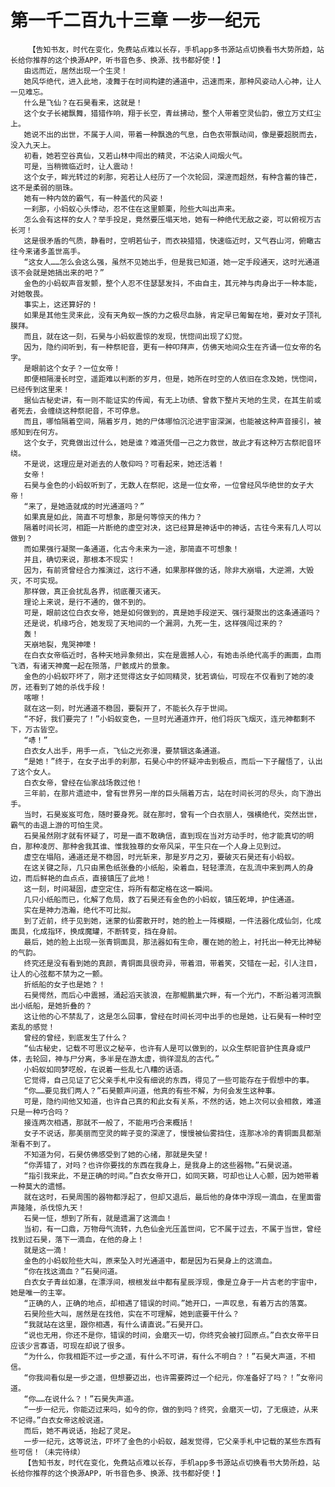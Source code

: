 # 第一千二百九十三章 一步一纪元
        【告知书友，时代在变化，免费站点难以长存，手机app多书源站点切换看书大势所趋，站长给你推荐的这个换源APP，听书音色多、换源、找书都好使！】
       由远而近，居然出现一个生灵！
       她风华绝代，进入此地，凌舞于在时间构建的通道中，迅速而来，那种风姿动人心神，让人一见难忘。
       什么是飞仙？在石昊看来，这就是！
       这个女子长裙飘舞，猎猎作响，翔于长空，青丝拂动，整个人带着空灵仙韵，傲立万丈红尘上。
       她说不出的出世，不属于人间，带着一种飘逸的气息，白色衣带飘动间，像是要超脱而去，没入九天上。
       初看，她若空谷真仙，又若山林中闯出的精灵，不沾染人间烟火气。
       可是，当稍微临近时，让人震动！
       这个女子，眸光转过的刹那，宛若让人经历了一个次轮回，深邃而超然，有种含蓄的锋芒，这不是柔弱的丽珠。
       她有一种内敛的霸气，有一种盖代的风姿！
       一刹那，小蚂蚁心头悸动，忍不住在这里颤栗，险些大叫出声来。
       怎么会有这样的女人？举手投足，竟然要压塌天地，她有一种绝代无敌之姿，可以俯视万古长河！
       这是很矛盾的气质，静看时，空明若仙子，而衣袂猎猎，快速临近时，又气吞山河，俯瞰古往今来诸多盖世高手。
       “这女人……怎么会这么强，虽然不见她出手，但是我已知道，她一定手段通天，这时光通道该不会就是她搞出来的吧？”
       金色的小蚂蚁声音发颤，整个人忍不住瑟瑟发抖，不由自主，其元神与肉身出于一种本能，对她敬畏。
       事实上，这还算好的！
       如果是其他生灵来此，没有天角蚁一族的力之极尽血脉，肯定早已匍匐在地，要对女子顶礼膜拜。
       而且，就在这一刻，石昊与小蚂蚁震惊的发现，恍惚间出现了幻觉。
       因为，隐约间听到，有一种祭祀音，更有一种叩拜声，仿佛天地间众生在齐诵一位女帝的名字。
       是眼前这个女子？一位女帝！
       即便相隔漫长时空，遥距难以判断的岁月，但是，她所在时空的人依旧在念及她，恍惚间，已经传到这里来！
       据仙古秘史讲，有一则不能证实的传闻，有无上功绩、曾救下整片天地的生灵，在其生前或者死去，会缠绕这种祭祀音，不可停息。
       而且，哪怕隔着空间，隔着岁月，她的尸体哪怕沉沦进宇宙深渊，也能被这种声音接引，被感知到在何方。
       这个女子，究竟做出过什么，她是谁？难道凭借一己之力救世，故此才有这种万古祭祀音环绕。
       不是说，这理应是对逝去的人敬仰吗？可看起来，她还活着！
       女帝！
       石昊与金色的小蚂蚁听到了，无数人在祭祀，这是一位女帝，一位曾经风华绝世的女子大帝！
       “来了，是她造就成的时光通道吗？”
       如果真是如此，简直不可想象，那是何等惊天的伟力？
       隔着时间长河，相距一片断绝的虚空对决，这已经算是神话中的神话，古往今来有几人可以做到？
       而如果强行凝聚一条通道，化古今未来为一途，那简直不可想象！
       并且，确切来说，那根本不现实！
       因为，有前贤曾经合力推演过，这行不通，如果那样做的话，除非大崩塌，大逆溯，大毁灭，不可实现。
       那样做，真正会扰乱各界，彻底覆灭诸天。
       理论上来说，是行不通的，做不到的。
       可是，眼前这位白衣女帝，她是如何做到的，真是她手段逆天、强行凝聚出的这条通道吗？
       还是说，机缘巧合，她发现了天地间的一个漏洞，九死一生，这样强闯过来的？
       轰！
       天崩地裂，鬼哭神嚎！
       在白衣女帝临近时，各种天地异象频出，实在是震撼人心，有她击杀绝代高手的画面，血雨飞洒，有诸天神魔一起在殒落，尸骸成片的景象。
       金色的小蚂蚁吓坏了，刚才还觉得这女子如同精灵，犹若谪仙，可现在不仅看到了她的凌厉，还看到了她的杀伐手段！
       喀嚓！
       就在这一刻，时光通道不稳固，要裂开了，不能长久存于世间。
       “不好，我们要完了！”小蚂蚁变色，一旦时光通道炸开，他们将灰飞烟灭，连元神都剩不下，万古皆空。
       “哧！”
       白衣女人出手，用手一点，飞仙之光弥漫，要禁锢这条通道。
       “是她！”终于，在女子出手的刹那，石昊心中的怀疑冲击到极点，而后一下子醒悟了，认出了这个女人。
       白衣女帝，曾经在仙家战场救过他！
       三年前，在那片遗迹中，曾有世界另一岸的巨头隔着万古，站在时间长河的尽头，向下游出手。
       当时，石昊岌岌可危，随时要身死。就在那时，曾有一个白衣丽人，强横绝代，突然出世，霸气的击退上游的可怕生灵。
       石昊虽然刚才就有怀疑了，可是一直不敢确信，直到现在当对方动手时，他才能真切的明白，那种凌厉、那种舍我其谁、惟我独尊的女帝风采，平生只在一个人身上见到过。
       虚空在塌陷，通道还是不稳固，时光斩来，那是岁月之刃，要破灭石昊还有小蚂蚁。
       在这关键之际，几只由黑色纸张叠的小纸船，染着血，轻轻漂流，在乱流中来到两人的身边，而后鲜艳的血点点，直接镇压了此地！
       这一刻，时间凝固，虚空定住，将所有都定格在这一瞬间。
       几只小纸船而已，化解了危局，救了石昊还有金色的小蚂蚁，镇压乾坤，护住通道。
       实在是神力浩瀚，绝代不可比拟。
       到了近前，终于见到她，迷蒙的仙雾散开时，她的脸上一阵模糊，一件法器化成仙剑，化成面具，化成指环，换成魔罐，不断转变，挡在身前。
       最后，她的脸上出现一张青铜面具，那法器如有生命，覆在她的脸上，衬托出一种无比神秘的气韵。
       终究还是没有看到她的真颜，青铜面具很奇异，带着泪，带着笑，交错在一起，引人注目，让人的心弦都不禁为之一颤。
       折纸船的女子也是她？！
       石昊愕然，而后心中震撼，涌起滔天骇浪，在那鲲鹏巢穴畔，有一个光门，不断沿着河流飘出小纸船，是她折叠的？
       这让他的心不禁乱了，这是怎么回事，曾经在时间长河中出手的也是她，让石昊有一种时空紊乱的感觉！
       曾经的曾经，到底发生了什么？
       “仙古秘史，记载不可思议之秘辛，也许有人是可以做到的，以众生祭祀音护住真身或尸体，去轮回，神与尸分离，多半是在游太虚，徜徉混乱的古代。”
       小蚂蚁如同梦呓般，在说着一些乱七八糟的话语。
       它觉得，自己见证了它父亲手札中没有细说的东西，得见了一些可能存在于假想中的事。
       “你……要见我们两人？”石昊颤声问道，他真的有些不解，为何会发生这种事。
       可是，隐约间他又知道，也许自己真的和此女有关系，不然的话，她上次何以会相救，难道只是一种巧合吗？
       接连两次相遇，那就不一般了，不能用巧合来概括！
       女子不说话，那美丽而空灵的眸子变的深邃了，慢慢被仙雾挡住，连那冰冷的青铜面具都渐渐看不到了。
       不知道为何，石昊仿佛感受到了她的心绪，那就是失望！
       “你弄错了，对吗？也许你要找的东西在我身上，是我身上的这些器物。”石昊说道。
       “指引我来此，不是正确的时间。”白衣女帝开口，如同天籁，可却也让人心颤，因为她带着一种莫大的遗憾。
       就在这时，石昊周围的器物都浮起了，但却又退后，最后他的身体中浮现一滴血，在里面雷声隆隆，杀伐惊九天！
       石昊一怔，想到了所有，就是遗漏了这滴血！
       当初，有一口鼎，万物母气流转，九色仙金光压盖世间，它不属于过去，不属于当世，曾经找到过石昊，落下一滴血，在他的身上！
       就是这一滴！
       金色的小蚂蚁险些大叫，原来坠入时光通道中，都是因为石昊身上的这滴血。
       “你在找这滴血？”石昊问道。
       白衣女子青丝如瀑，在漂浮间，根根发丝中都有星辰浮现，像是立身于一片古老的宇宙中，她是唯一的主宰。
       “正确的人，正确的地点，却相遇了错误的时间。”她开口，一声叹息，有着万古的落寞。
       石昊险些大叫，居然是在找他，实在不可理解，她到底要干什么？
       “我就站在这里，跟你相遇，有什么请直说。”石昊开口。
       “说也无用，你还不是你，错误的时间，会磨灭一切，你终究会被打回原点。”白衣女帝平日应该少言寡语，可现在却说了很多。
       “为什么，你我相距不过一步之遥，有什么不可讲，有什么不明白？！”石昊大声道，不相信。
       “你我间看似是一步之遥，但想要迈出，也许需要跨过一个纪元，你准备好了吗？！”女帝问道。
       “你……在说什么？！”石昊失声道。
       “一步一纪元，你能迈过来吗，如今的你，做的到吗？终究，会磨灭一切，了无痕迹，从来不记得。”白衣女帝这般说道。
       而后，她不再说话，抬起了灵足。
       一步一纪元，这等说法，吓坏了金色的小蚂蚁，越发觉得，它父亲手札中记载的某些东西有些可信！（未完待续）
       【告知书友，时代在变化，免费站点难以长存，手机app多书源站点切换看书大势所趋，站长给你推荐的这个换源APP，听书音色多、换源、找书都好使！】